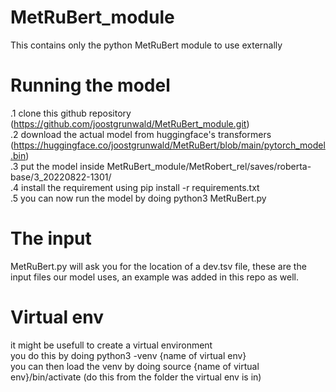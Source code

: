 # MetRuBert_module
This contains only the python MetRuBert module to use externally

# Running the model
.1 clone this github repository (https://github.com/joostgrunwald/MetRuBert_module.git) <br>
.2 download the actual model from huggingface's transformers (https://huggingface.co/joostgrunwald/MetRuBert/blob/main/pytorch_model.bin) <br>
.3 put the model inside MetRuBert_module/MetRobert_rel/saves/roberta-base/3_20220822-1301/ <br>
.4 install the requirement using pip install -r requirements.txt <br>
.5 you can now run the model by doing python3 MetRuBert.py <br>

# The input
MetRuBert.py will ask you for the location of a dev.tsv file, these are the input files our model uses, an example was added in this repo as well.

# Virtual env
it might be usefull to create a virtual environment <br>
you do this by doing python3 -venv {name of virtual env} <br>
you can then load the venv by doing source {name of virtual env}/bin/activate (do this from the folder the virtual env is in)
